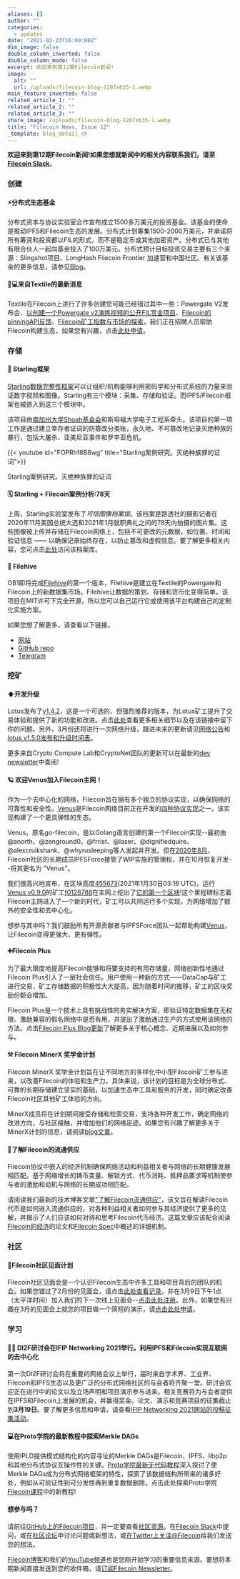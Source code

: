 ```yaml
---
aliases: []
author: ""
categories:
  - updates
date: "2021-02-23T16:00:00Z"
dim_image: false
double_column_inverted: false
double_column_mode: false
excerpt: 欢迎来到第12期Filecoin新闻!
image:
  alt: ""
  url: /uploads/filecoin-blog-1207x635-1.webp
main_feature_inverted: false
related_article_1: ""
related_article_2: ""
related_article_3: ""
share_image: /uploads/filecoin-blog-1207x635-1.webp
title: "Filecoin News, Issue 12"
_template: blog_detail_ch
---
```


**欢迎来到第12期Filecoin新闻!如果您想就新闻中的相关内容联系我们，请至**[**Filecoin Slack**](http://filecoin.io/slack)。

### **创建**

#### **⚡️分布式生态基金**

分布式资本与协议实验室合作宣布成立1500多万美元的投资基金。该基金的使命是推动IPFS和Filecoin生态的发展。分布式计划筹集1500-2000万美元，并承诺将所有筹资和投资都以FIL的形式，而不是稳定币或其他加密资产。分布式已与其他有限合伙人一起向基金投入了100万美元。分布式预计目标投资交易主要有三个来源：Slingshot项目、LongHash Filecoin Frontier 加速营和中国社区。有关该基金的更多信息，请参见[Blog](https://filecoin.io/blog/posts/the-fenbushi-ecosystem-fund-for-filecoin-development/)。

#### **🧑💻来自Textile的最新消息**

Textile在Filecoin上进行了许多创建您可能已经错过其中一些：Powergate V2发布会、[以创建一个Powergate v2演练视频的公开FIL赏金项目](https://gitcoin.co/issue/textileio/powergate/773/100024745)、[Filecoin的pinningAPI反馈](https://github.com/textileio/community/discussions/291)、[Filecoin矿工指数与市场的探索](https://github.com/textileio/community/discussions/292)，我们正在招聘人员帮助Filecoin构建生态，如果您有兴趣，点击[此处申请](https://textile.breezy.hr/)。

### **存储**

#### **💾 Starling框架**

[Starling数据完整性框架](https://filecoin.io/blog/posts/meet-filecoin-s-collaborators-jonathan-dotan-starling-framework-for-data-integrity/)可以让组织/机构能够利用密码学和分布式系统的力量来验证数字视频和图像。Starling有三个模块：采集、存储和验证。而IPFS/Filecoin框架也被嵌入到这三个模块中。

该项目由[南加州大学Shoah基金会](https://sfi.usc.edu/)和斯坦福大学电子工程系牵头。该项目的第一项工作是通过建立幸存者证词的防篡改分类账，永久地、不可篡改地记录灭绝种族的暴行，包括大屠杀、亚美尼亚事件和罗辛亚危机。

{{< youtube id="FOPRhf8B6wg" title="Starling案例研究。灭绝种族罪的证词">}}

Starling案例研究。灭绝种族罪的证词

#### 🗓 **Starling + Filecoin案例分析:78天**

上周，Starling实验室发布了*可信图像档案馆*。该档案是路透社的摄影记者在2020年11月美国总统大选和2021年1月就职典礼之间的78天内拍摄的图片集。这些图像被上传并存储在Filecoin网络上，包括不可更改的元数据，如位置、时间和验证信息 —— 以确保记录始终存在，以防止篡改和虚假信息。要了解更多相关内容，您可点击[此处](https://www.starlinglab.org/78days/)访问该档案库。

#### **📂 Filehive**

OB1即将完成[Filehive](https://filehive.io/)的第一个版本，Filehive是建立在Textile的Powergate和Filecoin上的新数据集市场。Filehive让数据的策划、存储和货币化变得简单。该项目在MIT许可下完全开源，所以您可以自己运行它或使用该平台构建自己的定制化实施方案。

如果您想了解更多，请查看以下链接。

- [网站](https://filehive.io/)
- [GitHub repo](https://github.com/OB1Company/filehive)
- [Telegram](https://t.me/filehive)

### **挖矿**

#### **⬆️开发升级**

Lotus发布了[v1.4.2](https://github.com/filecoin-project/lotus/releases/tag/v1.4.2)，这是一个可选的、但强烈推荐的版本，为Lotus矿工提升了交易体验和提供了新的功能和改进。点击[此处](https://github.com/filecoin-project/lotus/discussions/5595)查看更多相关细节以及在该链接中留下你的问题。另外，3月份还将进行一次网络升级，跟进未来的更新请见[网络公告](https://github.com/filecoin-project/community/discussions/74)和[lotus v1.5.0发布和升级时间表](https://github.com/filecoin-project/lotus/discussions/5617)。

更多来自Crypto Compute Lab和CryptoNet团队的更新可以在最新的[dev newsletter](https://github.com/filecoin-project/community/discussions/71#discussioncomment-378972)中查阅!

#### 🪐 **欢迎Venus加入Filecoin主网！**

作为一个去中心化的网络，Filecoin旨在拥有多个独立的协议实现，以确保网络的可靠性和安全性。[Venus](https://github.com/filecoin-project/venus)是Filecoin网络目前正在开发的[四种协议实现](https://docs.filecoin.io/get-started/#filecoin-implementations)之一，该实现构建了一个更具弹性的生态。

Venus，原名go-filecoin，是以Golang语言创建的第一个Filecoin实现--最初由@anorth、@zenground0、@frrist、@laser、@dignifiedquire、@alexcruikshank、@whyrusleeping等人发起并开发。但在[2020年8月](https://filecoin.io/blog/posts/this-is-a-sample-post/)，Filecoin社区的长期成员IPFSForce接管了WIP实施的管理权，并在10月恢复开发--将其更名为 "Venus"。

我们很高兴地宣布，在区块高度[455673](https://filscan.io/#/tipset/chain?height=455673)(2021年1月30日03:16 UTC)，运行[Venus v0.9.0](https://github.com/filecoin-project/venus/releases/tag/v0.9.0)的矿工[f0128788](https://filscan.io/#/tipset/address-detail?address=f0128788)在主网上挖出了[它的第一个区块](https://filscan.io/#/tipset/chain?height=455673)!这个里程碑标志着Filecoin主网进入了一个新的时代，矿工可以共同运行多个实现，为网络增加了额外的安全性和去中心化。

想参与其中吗？我们鼓励所有开源贡献者与IPFSForce团队一起帮助构建[Venus](https://github.com/filecoin-project/venus)，让Filecoin变得更强大、更有弹性。

#### **➕Filecoin Plus**

为了最大限度地提高Filecoin能够和将要支持的有用存储量，网络创新性地通过Filecoin Plus引入了一层社会信任。用户使用一种新的方式——DataCap与矿工进行交易，矿工存储数据的积极性大大提高，因为随着时间的推移，矿工的区块奖励份额会增加。

Filecoin Plus是一个技术上具有挑战性的务实解决方案，即验证特定数据集在无权限、激励兼容的假名网络中是否有用，并提出了激励通过生产的方式使用该网络的方法。点击[Filecoin Plus Blog更新](https://filecoin.io/blog/posts/filecoin-plus-aligning-participants-with-useful-storage/)了解更多关于核心概念、近期进展以及如何参与。

#### **⚒ Filecoin MinerX 奖学金计划**

Filecoin MinerX 奖学金计划旨在让不同地方的多样化中小型Filecoin矿工参与进来，以改善Filecoin的体验和生产力。具体来说，该计划的目标是为全球分布式、可靠的长期存储建立坚实的基础，以加速生态中工具和服务的开发，同时确定改善Filecoin社区其他矿工体验的方向。

MinerX成员将在计划期间接受存储和检索交易，支持各种开发工作，确定网络的改进方向，与社区接触，并增加他们的网络足迹。如果您有兴趣了解更多关于MinerX计划的信息，请阅读[blog文章](https://filecoin.io/blog/posts/filecoin-minerx-fellowship-program/)。

#### **🔁了解Filecoin的流通供应**

Filecoin协议中嵌入的经济机制确保网络活动和利益相关者与网络的长期健康发展相匹配。基于网络增长的铸币变量、解锁方式、代币消耗、抵押品要求等机制使参与者的激励和动机与网络的长期成功相匹配。

请阅读我们最新的技术博客文章["了解Filecoin流通供应"](https://filecoin.io/blog/filecoin-circulating-supply/)，该文旨在解读Filecoin代币是如何进入流通供应的，对各种利益相关者如何参与其经济提供了更多的见解，并揭示了人们应该如何对待和思考Filecoin代币经济。这篇文章应该配合阅读[Filecoin的经济](https://filecoin.io/2020-engineering-filecoins-economy-en.pdf)的论文和[Filecoin Spec](https://spec.filecoin.io/#)中概述的详细机制。

### **社区**

#### **🤝Filecoin社区见面计划**

Filecoin社区见面会是一个认识Filecoin生态中许多工具和项目背后的团队的机会。如果您错过了2月份的见面会，请点击[此处查看记录](https://www.youtube.com/watch?v=fpGvQtUoHaw)，并在3月9日下午1点（太平洋时间）加入我们的下一次线上见面会--[点击此处注册](https://www.meetup.com/Filecoin-San-Francisco/events/276425691/)。此外，如果您有兴趣在3月的见面会上就您的项目做一个简短的演示，请[点击此处申请](https://docs.google.com/forms/d/e/1FAIpQLSc5Ol4Q_FpdnM61gQRQ10DLLrRAy8-j6YrfWUBEbcVVkNQ4mQ/viewform)。

### **学习**

#### **👨🏫 DI2F研讨会在IFIP Networking 2021举行。利用IPFS和Filecoin实现互联网的去中心化**

第一次DI2F研讨会将在重要的网络会议上举行，届时来自学术界、工业界、Filecoin和IPFS生态以及更广泛的分布式网络社区的与会者将齐聚一堂。研讨会欢迎正在进行中的论文以及立场声明和项目演示参与进来。相关竞赛将为与会者提供在IPFS和Filecoin上发展的机会，并赢得奖金。论文、演示和竞赛项目的征集截止到**3月19日**。要了解更多信息和申请，请查看[IFIP Networking 2021网站的投稿征集活动](https://networking.ifip.org/2021/workshops/di2f-decentralising-the-internet-with-ipfs-and-filecoin.html)。

#### **💻在Proto学院的最新教程中探索Merkle DAGs**

使用IPLD提供模式结构化的内容寻址的Merkle DAGs是Filecoin、IPFS、libp2p和其他分布式协议互操作性的关键。[Proto学院最新无代码教程](https://proto.school/merkle-dags)深入探讨了使Merkle DAGs成为分布式网络框架的特性，探索了该数据结构所带来的诸多好处，例如从可验证性到可分发性再到重复数据删除。点击此处探索Proto学院[Filecoin课程](https://proto.school/course/filecoin)中的新教程!

#### **想参与吗？**

请前往[GitHub上的Filecoin项目](https://github.com/filecoin-project)，并一定要查看[社区资源](https://github.com/filecoin-project/community)。在[Filecoin Slack](http://filecoin.io/slack)中提问，或在[社区论坛](https://discuss.filecoin.io/)中讨论问题或新想法，或[在Twitter上关注@Filecoin](https://twitter.com/Filecoin)给我们发送您的想法。

[Filecoin博客](https://filecoin.io/blog/)和我们的[YouTube频道](https://www.youtube.com/channel/UCPyYmtJYQwxM-EUyRUTp5DA)也是您刚开始学习的重要信息来源。要想将本期新闻直接发送到您的收件箱，请[订阅Filecoin Newsletter](https://mailchi.mp/filecoin.io/subscribe)。
